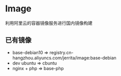 # Image

利用阿里云的容器镜像服务进行国内镜像构建

## 已有镜像

- base-debian10 => registry.cn-hangzhou.aliyuncs.com/jerrita/image:base-debian
- dev ubuntu => cbuntu
- nginx + php => base-php

